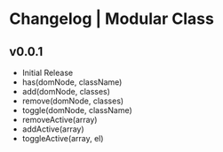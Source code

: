 # Changelog | Modular Class

## v0.0.1
- Initial Release
- has(domNode, className)
- add(domNode, classes)
- remove(domNode, classes)
- toggle(domNode, className)
- removeActive(array)
- addActive(array)
- toggleActive(array, el)
